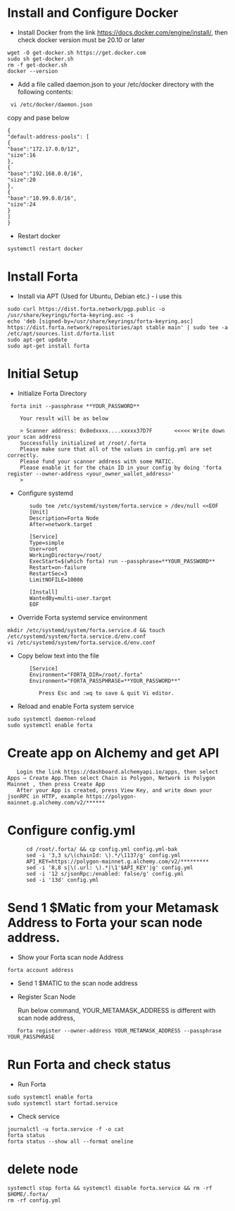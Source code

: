 # Install and Configure Docker
- Install Docker from the link https://docs.docker.com/engine/install/, then check docker version must be 20.10 or later
````
wget -O get-docker.sh https://get.docker.com 
sudo sh get-docker.sh
rm -f get-docker.sh
docker --version
````        
- Add a file called daemon.json to your /etc/docker directory with the following contents:
````
 vi /etc/docker/daemon.json
````  
copy and pase below 
````
{
"default-address-pools": [
{
"base":"172.17.0.0/12",
"size":16
},
{
"base":"192.168.0.0/16",
"size":20
},
{
"base":"10.99.0.0/16",
"size":24
}
]
}
````        
- Restart docker 
````        
systemctl restart docker
````       
# Install Forta
- Install via APT (Used for Ubuntu, Debian etc.) - i use this
````   
sudo curl https://dist.forta.network/pgp.public -o /usr/share/keyrings/forta-keyring.asc -s
echo 'deb [signed-by=/usr/share/keyrings/forta-keyring.asc] https://dist.forta.network/repositories/apt stable main' | sudo tee -a /etc/apt/sources.list.d/forta.list
sudo apt-get update
sudo apt-get install forta
````    
# Initial Setup
- Initialize Forta Directory
````        
 forta init --passphrase **YOUR_PASSWORD**
````        
        Your result will be as below
        
        > Scanner address: 0x8edxxxx....xxxxx37D7F       <<<<< Write down your scan address
        Successfully initialized at /root/.forta
        Please make sure that all of the values in config.yml are set correctly.
        Please fund your scanner address with some MATIC.
        Please enable it for the chain ID in your config by doing 'forta register --owner-address <your_owner_wallet_address>'
        > 
 - Configure systemd
 ````    
        sudo tee /etc/systemd/system/forta.service > /dev/null <<EOF
        [Unit]
        Description=Forta Node
        After=network.target
        
        [Service]
        Type=simple
        User=root
        WorkingDirectory=/root/
        ExecStart=$(which forta) run --passphrase=**YOUR_PASSWORD**
        Restart=on-failure
        RestartSec=3
        LimitNOFILE=10000
        
        [Install]
        WantedBy=multi-user.target
        EOF
   ````     
 - Override Forta systemd service environment  
  ````     
  mkdir /etc/systemd/system/forta.service.d && touch /etc/systemd/system/forta.service.d/env.conf
  vi /etc/systemd/system/forta.service.d/env.conf
  ````      
 - Copy below text into the file
 ````       
        [Service]
        Environment="FORTA_DIR=/root/.forta"
        Environment="FORTA_PASSPHRASE=**YOUR_PASSWORD**"
 ````       
              Press Esc and :wq to save & quit Vi editor.
        
 - Reload and enable Forta system service
 ````       
 sudo systemctl daemon-reload
 sudo systemctl enable forta
 ````       
 # Create app on Alchemy and get API
        
       Login the link https://dashboard.alchemyapi.io/apps, then select Apps ⇒ Create App.Then select Chain is Polygon, Network is Polygon Mainnet , then press Create App
       After your App is created, press View Key, and write down your jsonRPC in HTTP, example https://polygon-mainnet.g.alchemy.com/v2/******

 # Configure config.yml
  ````      
        cd /root/.forta/ && cp config.yml config.yml-bak
        sed -i '3,3 s/\(chainId: \).*/\1137/g' config.yml
        API_KEY=https://polygon-mainnet.g.alchemy.com/v2/*********
        sed -i '8,8 s|\(.url: \).*|\1'$API_KEY'|g' config.yml
        sed -i '12 s/jsonRpc:/enabled: false/g' config.yml
        sed -i '13d' config.yml
   ````     
 # Send 1 $Matic from your Metamask Address to Forta your scan node address.
        
 - Show your Forta scan node Address
 ````       
 forta account address
````    
- Send 1 $MATIC to the scan node address
    
- Register Scan Node
    
    Run below command, YOUR_METAMASK_ADDRESS is different with scan node address, 
 ````  
    forta register --owner-address YOUR_METAMASK_ADDRESS --passphrase YOUR_PASSPHRASE
 ````   
# Run Forta and check status
-  Run Forta
````
sudo systemctl enable forta
sudo systemctl start fortad.service
````        
- Check service
````
journalctl -u forta.service -f -o cat
forta status
forta status --show all --format oneline
````
# delete node
````
systemctl stop forta && systemctl disable forta.service && rm -rf $HOME/.forta/
rm -rf config.yml
````
       
